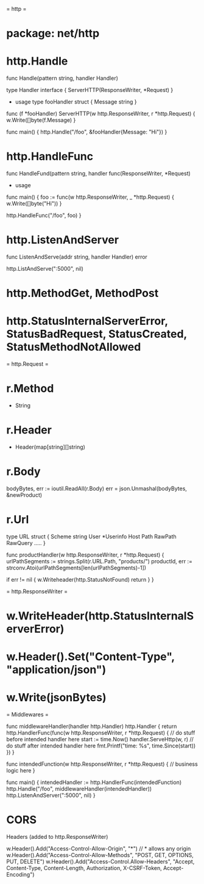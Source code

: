 = http =

# package: net/http

# http.Handle
func Handle(pattern string, handler Handler)

type Handler interface {
  ServerHTTP(ResponseWriter, *Request)
}

- usage
type fooHandler struct {
  Message string
}

func (f *fooHandler) ServerHTTP(w http.ResponseWriter, r *http.Request) {
  w.Write([]byte(f.Message)
}


func main() {
  http.Handle("/foo", &fooHandler{Message: "Hi"})
}


# http.HandleFunc
func HandleFund(pattern string, handler func(ResponseWriter, *Request)

- usage

func main() {
  foo := func(w http.ResponseWriter, _ *http.Request) {
    w.Write([]byte("Hi"))
  }

  http.HandleFunc("/foo", foo)
}


# http.ListenAndServer
func ListenAndServe(addr string, handler Handler) error

http.ListAndServe(":5000", nil)

# http.MethodGet, MethodPost
# http.StatusInternalServerError, StatusBadRequest, StatusCreated, StatusMethodNotAllowed



= http.Request =
# r.Method
  - String
# r.Header
  - Header(map[string][]string)
# r.Body

bodyBytes, err := ioutil.ReadAll(r.Body)
err = json.Unmashal(bodyBytes, &newProduct)


# r.Url
type URL struct {
  Scheme string
  User *Userinfo
  Host
  Path
  RawPath
  RawQuery
  .....
}


func productHandler(w http.ResponseWriter, r *http.Request) {
  urlPathSegments := strings.Split(r.URL.Path, "products/")
  productId, err := strconv.Atoi(urlPathSegments[len(urlPathSegments)-1])

  if err != nil {
    w.Writeheader(http.StatusNotFound)
    return
  }
}


= http.ResponseWriter =
# w.WriteHeader(http.StatusInternalServerError)
# w.Header().Set("Content-Type", "application/json")
# w.Write(jsonBytes)



= Middlewares =

func middlewareHandler(handler http.Handler) http.Handler {
  return http.HandlerFunc(func(w http.ResponseWriter, r *http.Request) {
    // do stuff before intended handler here
    start := time.Now()
    handler.ServeHttp(w, r)
    // do stuff after intended handler here
    fmt.Printf("time: %s", time.Since(start))
  })
}

func intendedFunction(w http.ResponseWriter, r *http.Request) {
  // business logic here
}

func main() {
  intendedHandler := http.HandlerFunc(intendedFunction)
  http.Handle("/foo", middlewareHandler(intendedHandler))
  http.ListenAndServer(":5000", nil)
}



# CORS
Headers (added to http.ResponseWriter)

w.Header().Add("Access-Control-Allow-Origin", "*") // * allows any origin
w.Header().Add("Access-Control-Allow-Methods", "POST, GET, OPTIONS, PUT, DELETE")
w.Header().Add("Access-Control.Allow-Headers", "Accept, Content-Type, Content-Length, Authorization, X-CSRF-Token, Accept-Encoding")

